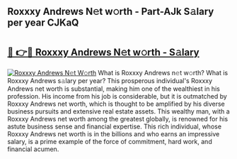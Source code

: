 ## Roxxxy Andrews N𝚎t w𝚘rth - Part-AJk S𝚊lary per year CJKaQ

# <h2><a href="http://gc1s4ef.nevu.top/?p=Roxxxy+Andrews">🔗 👉🔴 Roxxxy Andrews N𝚎t w𝚘rth - S𝚊lary</a></h2>

[![Roxxxy Andrews N𝚎t W𝚘rth](https://i.imgur.com/Oavwk0R.jpeg)](http://gc1s4ef.nevu.top/?p=Roxxxy+Andrews)
What is Roxxxy Andrews n𝚎t w𝚘rth? What is Roxxxy Andrews s𝚊lary per year?
This prosperous individual's Roxxxy Andrews net worth is substantial, making him one of the wealthiest in his profession. His income from his job is considerable, but it is outmatched by Roxxxy Andrews net worth, which is thought to be amplified by his diverse business pursuits and extensive real estate assets. This wealthy man, with a Roxxxy Andrews net worth among the greatest globally, is renowned for his astute business sense and financial expertise. This rich individual, whose Roxxxy Andrews net worth is in the billions and who earns an impressive salary, is a prime example of the force of commitment, hard work, and financial acumen.
